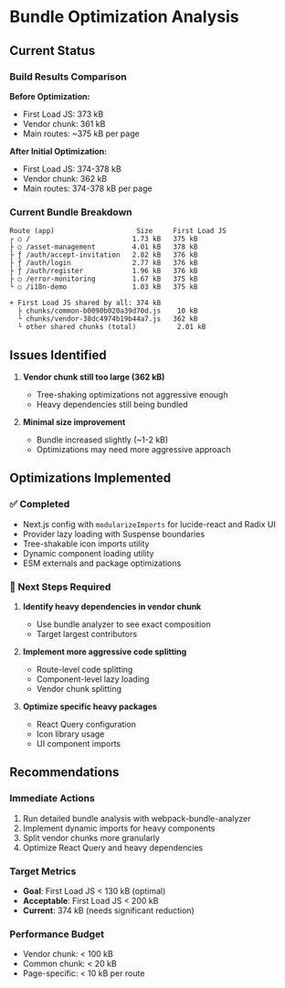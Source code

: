 # Bundle Optimization Analysis

## Current Status

### Build Results Comparison

**Before Optimization:**

- First Load JS: 373 kB
- Vendor chunk: 361 kB
- Main routes: ~375 kB per page

**After Initial Optimization:**

- First Load JS: 374-378 kB
- Vendor chunk: 362 kB
- Main routes: 374-378 kB per page

### Current Bundle Breakdown

```
Route (app)                    Size     First Load JS
┌ ○ /                         1.73 kB   375 kB
├ ○ /asset-management         4.01 kB   378 kB
├ ƒ /auth/accept-invitation   2.82 kB   376 kB
├ ƒ /auth/login               2.77 kB   376 kB
├ ƒ /auth/register            1.96 kB   376 kB
├ ○ /error-monitoring         1.67 kB   375 kB
└ ○ /i18n-demo                1.03 kB   375 kB

+ First Load JS shared by all: 374 kB
  ├ chunks/common-b0090b020a39d70d.js    10 kB
  └ chunks/vendor-38dc4974b19b44a7.js   362 kB
  └ other shared chunks (total)          2.01 kB
```

## Issues Identified

1. **Vendor chunk still too large (362 kB)**
   - Tree-shaking optimizations not aggressive enough
   - Heavy dependencies still being bundled

2. **Minimal size improvement**
   - Bundle increased slightly (~1-2 kB)
   - Optimizations may need more aggressive approach

## Optimizations Implemented

### ✅ Completed

- Next.js config with `modularizeImports` for lucide-react and Radix UI
- Provider lazy loading with Suspense boundaries
- Tree-shakable icon imports utility
- Dynamic component loading utility
- ESM externals and package optimizations

### 🔄 Next Steps Required

1. **Identify heavy dependencies in vendor chunk**
   - Use bundle analyzer to see exact composition
   - Target largest contributors

2. **Implement more aggressive code splitting**
   - Route-level code splitting
   - Component-level lazy loading
   - Vendor chunk splitting

3. **Optimize specific heavy packages**
   - React Query configuration
   - Icon library usage
   - UI component imports

## Recommendations

### Immediate Actions

1. Run detailed bundle analysis with webpack-bundle-analyzer
2. Implement dynamic imports for heavy components
3. Split vendor chunks more granularly
4. Optimize React Query and heavy dependencies

### Target Metrics

- **Goal**: First Load JS < 130 kB (optimal)
- **Acceptable**: First Load JS < 200 kB
- **Current**: 374 kB (needs significant reduction)

### Performance Budget

- Vendor chunk: < 100 kB
- Common chunk: < 20 kB
- Page-specific: < 10 kB per route
